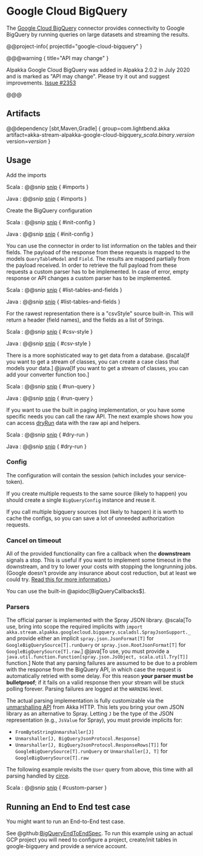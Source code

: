 # Google Cloud BigQuery

The [Google Cloud BigQuery](https://cloud.google.com/bigquery/) connector provides connectivity to Google BigQuery by running queries on large datasets and streaming the results.

@@project-info{ projectId="google-cloud-bigquery" }

@@@warning { title="API may change" }

Alpakka Google Cloud BigQuery was added in Alpakka 2.0.2 in July 2020 and is marked as "API may change". Please try it out and suggest improvements. [Issue #2353](https://github.com/akka/alpakka/issues/2353)

@@@

## Artifacts

@@dependency [sbt,Maven,Gradle] {
  group=com.lightbend.akka
  artifact=akka-stream-alpakka-google-cloud-bigquery_$scala.binary.version$
  version=$version$
}

## Usage

Add the imports

Scala
: @@snip [snip](/google-cloud-bigquery/src/test/scala/docs/scaladsl/GoogleBigQuerySourceDoc.scala) { #imports }

Java
: @@snip [snip](/google-cloud-bigquery/src/test/java/docs/javadsl/GoogleBigQuerySourceDoc.java) { #imports }

Create the BigQuery configuration

Scala
: @@snip [snip](/google-cloud-bigquery/src/test/scala/docs/scaladsl/GoogleBigQuerySourceDoc.scala) { #init-config }

Java
: @@snip [snip](/google-cloud-bigquery/src/test/java/docs/javadsl/GoogleBigQuerySourceDoc.java) { #init-config }


You can use the connector in order to list information on the tables and their fields.
The payload of the response from these requests is mapped to the models `QueryTableModel` and `Field`.
The results are mapped partially from the payload received.
In order to retrieve the full payload from these requests a custom parser has to be implemented.
In case of error, empty response or API changes a custom parser has to be implemented.

Scala
: @@snip [snip](/google-cloud-bigquery/src/test/scala/docs/scaladsl/GoogleBigQuerySourceDoc.scala) { #list-tables-and-fields }

Java
: @@snip [snip](/google-cloud-bigquery/src/test/java/docs/javadsl/GoogleBigQuerySourceDoc.java) { #list-tables-and-fields }

For the rawest representation there is a "csvStyle" source built-in.
This will return a header (field names), and the fields as a list of Strings.

Scala
: @@snip [snip](/google-cloud-bigquery/src/test/scala/docs/scaladsl/GoogleBigQuerySourceDoc.scala) { #csv-style }

Java
: @@snip [snip](/google-cloud-bigquery/src/test/java/docs/javadsl/GoogleBigQuerySourceDoc.java) { #csv-style }

There is a more sophisticated way to get data from a database.
@scala[If you want to get a stream of classes, you can create a case class that models your data.]
@java[If you want to get a stream of classes, you can add your converter function too.]

Scala
: @@snip [snip](/google-cloud-bigquery/src/test/scala/docs/scaladsl/GoogleBigQuerySourceDoc.scala) { #run-query }

Java
: @@snip [snip](/google-cloud-bigquery/src/test/java/docs/javadsl/GoogleBigQuerySourceDoc.java) { #run-query }

If you want to use the built in paging implementation, or you have some specific needs you can call the raw API.
The next example shows how you can access [dryRun](https://cloud.google.com/bigquery/query-plan-explanation) data with the raw api and helpers.

Scala
: @@snip [snip](/google-cloud-bigquery/src/test/scala/docs/scaladsl/GoogleBigQuerySourceDoc.scala) { #dry-run }

Java
: @@snip [snip](/google-cloud-bigquery/src/test/java/docs/javadsl/GoogleBigQuerySourceDoc.java) { #dry-run }

### Config

The configuration will contain the session (which includes your service-token).

If you create multiple requests to the same source (likely to happen) you should create a single `BigQueryConfig` instance and reuse it.

If you call multiple bigquery sources (not likely to happen) it is worth to cache the configs, so you can save a lot of unneeded authorization requests.

### Cancel on timeout

All of the provided functionality can fire a callback when the **downstream** signals a stop.
This is useful if you want to implement some timeout in the downstream, and try to lower your costs with stopping the longrunning jobs.
(Google doesn't provide any insurance about cost reduction, but at least we could try. [Read this for more information.](https://cloud.google.com/bigquery/docs/reference/rest/v2/jobs/cancel))

You can use the built-in @apidoc[BigQueryCallbacks$].

### Parsers

The official parser is implemented with the Spray JSON library.
@scala[To use, bring into scope the required implicits with `import akka.stream.alpakka.googlecloud.bigquery.scaladsl.SprayJsonSupport._` and provide either an implicit `spray.json.JsonFormat[T]` for `GoogleBigQuerySource[T].runQuery` or `spray.json.RootJsonFormat[T]` for `GoogleBigQuerySource[T].raw`.]
@java[To use, you must provide a `java.util.function.Function[spray.json.JsObject, scala.util.Try[T]]` function.]
Note that any parsing failures are assumed to be due to a problem with the response from the BigQuery API, in which case the request is automatically retried with some delay.
For this reason **your parser must be bulletproof**; if it fails on a valid response then your stream will be stuck polling forever.
Parsing failures are logged at the `WARNING` level.

The actual parsing implementation is fully customizable via the [unmarshalling API](https://doc.akka.io/docs/akka-http/current/common/unmarshalling.html) from Akka HTTP.
This lets you bring your own JSON library as an alternative to Spray.
Letting `J` be the type of the JSON representation (e.g., `JsValue` for Spray), you must provide implicits for:

* `FromByteStringUnmarshaller[J]`
* `Unmarshaller[J, BigQueryJsonProtocol.Response]`
* `Unmarshaller[J, BigQueryJsonProtocol.ResponseRows[T]]` for `GoogleBigQuerySource[T].runQuery` or `Unmarshaller[J, T]` for `GoogleBigQuerySource[T].raw`

The following example revisits the `User` query from above, this time with all parsing handled by [circe](https://circe.github.io/circe/).

Scala
: @@snip [snip](/google-cloud-bigquery/src/test/scala/docs/scaladsl/GoogleBigQuerySourceCustomParserDoc.scala) { #custom-parser }

## Running an End to End test case

You might want to run an End-to-End test case.

See @github:[BigQueryEndToEndSpec](../../../../google-cloud-bigquery/src/test/scala/akka/stream/alpakka/googlecloud/bigquery/e2e/BigQueryEndToEndSpec.scala).
To run this example using an actual GCP project you will need to configure a project, create/init tables in google-bigquery and provide a service account.
